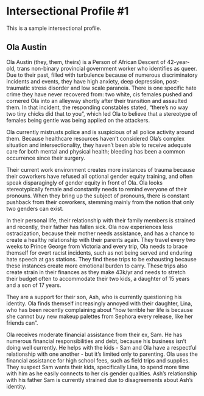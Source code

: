 # Intersectional Profile #1

This is a sample intersectional profile.

## Ola Austin

Ola Austin (they, them, theirs) is a Person of African Descent of 42-year-old, trans non-binary provincial government worker who identifies as queer. Due to their past, filled with turbulence because of numerous discriminatory incidents and events, they have high anxiety, deep depression, post-traumatic stress disorder and low scale paranoia. There is one specific hate crime they have never recovered from: two white, cis females pushed and cornered Ola into an alleyway shortly after their transition and assaulted them. In that incident, the responding constables stated, “there’s no way two tiny chicks did that to you”, which led Ola to believe that a stereotype of females being gentle was being applied on the attackers.

Ola currently mistrusts police and is suspicious of all police activity around them. Because healthcare resources haven’t considered Ola’s complex situation and intersectionality, they haven’t been able to receive adequate care for both mental and physical health; bleeding has been a common occurrence since their surgery.

Their current work environment creates more instances of trauma because their coworkers have refused all optional gender equity training, and often speak disparagingly of gender equity in front of Ola. Ola looks stereotypically female and constantly needs to remind everyone of their pronouns. When they bring up the subject of pronouns, there is constant pushback from their coworkers, stemming mainly from the notion that only two genders can exist.

In their personal life, their relationship with their family members is strained and recently, their father has fallen sick. Ola now experiences less ostracization, because their mother needs assistance, and has a chance to create a healthy relationship with their parents again. They travel every two weeks to Prince George from Victoria and every trip, Ola needs to brace themself for overt racist incidents, such as not being served and enduring hate speech at gas stations. They find these trips to be exhausting because these instances create more emotional burden to carry. These trips also create strain in their finances as they make 43k/yr and needs to stretch their budget often to accommodate their two kids, a daughter of 15 years and a son of 17 years.

They are a support for their son, Ash, who is currently questioning his identity. Ola finds themself increasingly annoyed with their daughter, Lina, who has been recently complaining about “how terrible her life is because she cannot buy new makeup palettes from Sephora every release, like her friends can”.

Ola receives moderate financial assistance from their ex, Sam. He has numerous financial responsibilities and debt, because his business isn’t doing well currently. He helps with the kids - Sam and Ola have a respectful relationship with one another - but it’s limited only to parenting. Ola uses the financial assistance for high school fees, such as field trips and supplies. They suspect Sam wants their kids, specifically Lina, to spend more time with him as he easily connects to her cis gender qualities. Ash’s relationship with his father Sam is currently strained due to disagreements about Ash’s identity.
